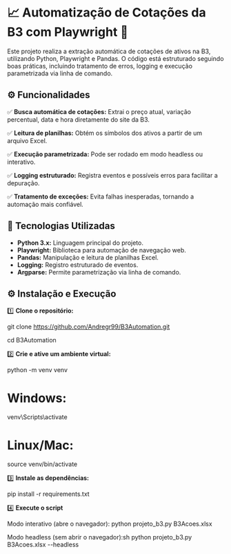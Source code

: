 # 📈 **Automatização de Cotações da B3 com Playwright** 🚀

Este projeto realiza a extração automática de cotações de ativos na B3, utilizando Python, Playwright e Pandas. O código está estruturado seguindo boas práticas, incluindo tratamento de erros, logging e execução parametrizada via linha de comando.

## ⚙️ **Funcionalidades**  

✅ **Busca automática de cotações:** Extrai o preço atual, variação percentual, data e hora diretamente do site da B3.

✅ **Leitura de planilhas:** Obtém os símbolos dos ativos a partir de um arquivo Excel.

✅ **Execução parametrizada:** Pode ser rodado em modo headless ou interativo.

✅ **Logging estruturado:** Registra eventos e possíveis erros para facilitar a depuração.

✅ **Tratamento de exceções:** Evita falhas inesperadas, tornando a automação mais confiável.

## 🚀 **Tecnologias Utilizadas**

- **Python 3.x:** Linguagem principal do projeto.
- **Playwright:** Biblioteca para automação de navegação web.
- **Pandas:** Manipulação e leitura de planilhas Excel.
- **Logging:** Registro estruturado de eventos.
- **Argparse:** Permite parametrização via linha de comando.

## ⚙️ **Instalação e Execução**  

1️⃣ **Clone o repositório:**

git clone https://github.com/Andregr99/B3Automation.git

cd B3Automation

2️⃣ **Crie e ative um ambiente virtual:**

python -m venv venv
# Windows:
venv\Scripts\activate
# Linux/Mac:
source venv/bin/activate

3️⃣ **Instale as dependências:**

pip install -r requirements.txt

4️⃣ **Execute o script**

Modo interativo (abre o navegador):
python projeto_b3.py B3Acoes.xlsx

Modo headless (sem abrir o navegador):sh
python projeto_b3.py B3Acoes.xlsx --headless
